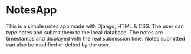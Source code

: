 # NotesApp

This is a simple notes app made with Django, HTML & CSS. The user can type notes and submit them to the local database. The notes are timestamps and displayed with the real submission time. Notes submitted can also be modified or delted by the user. 
